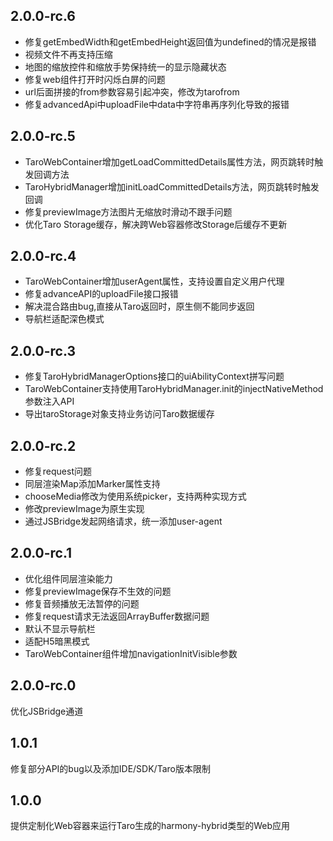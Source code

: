 ## 2.0.0-rc.6
- 修复getEmbedWidth和getEmbedHeight返回值为undefined的情况是报错
- 视频文件不再支持压缩 
- 地图的缩放控件和缩放手势保持统一的显示隐藏状态
- 修复web组件打开时闪烁白屏的问题
- url后面拼接的from参数容易引起冲突，修改为tarofrom
- 修复advancedApi中uploadFile中data中字符串再序列化导致的报错

## 2.0.0-rc.5
- TaroWebContainer增加getLoadCommittedDetails属性方法，网页跳转时触发回调方法
- TaroHybridManager增加initLoadCommittedDetails方法，网页跳转时触发回调
- 修复previewImage方法图片无缩放时滑动不跟手问题
- 优化Taro Storage缓存，解决跨Web容器修改Storage后缓存不更新

## 2.0.0-rc.4
- TaroWebContainer增加userAgent属性，支持设置自定义用户代理
- 修复advanceAPI的uploadFile接口报错
- 解决混合路由bug,直接从Taro返回时，原生侧不能同步返回
- 导航栏适配深色模式

## 2.0.0-rc.3
- 修复TaroHybridManagerOptions接口的uiAbilityContext拼写问题
- TaroWebContainer支持使用TaroHybridManager.init的injectNativeMethod参数注入API
- 导出taroStorage对象支持业务访问Taro数据缓存

## 2.0.0-rc.2
- 修复request问题
- 同层渲染Map添加Marker属性支持
- chooseMedia修改为使用系统picker，支持两种实现方式
- 修改previewImage为原生实现
- 通过JSBridge发起网络请求，统一添加user-agent

## 2.0.0-rc.1
- 优化组件同层渲染能力
- 修复previewImage保存不生效的问题
- 修复音频播放无法暂停的问题
- 修复request请求无法返回ArrayBuffer数据问题
- 默认不显示导航栏
- 适配H5暗黑模式
- TaroWebContainer组件增加navigationInitVisible参数

## 2.0.0-rc.0
优化JSBridge通道

## 1.0.1
修复部分API的bug以及添加IDE/SDK/Taro版本限制

## 1.0.0
提供定制化Web容器来运行Taro生成的harmony-hybrid类型的Web应用